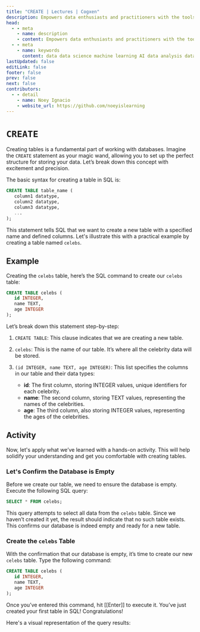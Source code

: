 ```yaml
---
title: "CREATE | Lectures | Cogxen"
description: Empowers data enthusiasts and practitioners with the tools and knowledge to unlock the potential of data.
head:
  - - meta
    - name: description
    - content: Empowers data enthusiasts and practitioners with the tools and knowledge to unlock the potential of data.
  - - meta
    - name: keywords
      content: data data science machine learning AI data analysis data-driven data enthusiasts data practitioners
lastUpdated: false
editLink: false
footer: false
prev: false
next: false
contributors:
  - - detail
    - name: Noey Ignacio
    - website_url: https://github.com/noeyislearning
---
```


# `CREATE`

Creating tables is a fundamental part of working with databases. Imagine the `CREATE` statement as your magic wand, allowing you to set up the perfect structure for storing your data. Let’s break down this concept with excitement and precision.

The basic syntax for creating a table in SQL is:

```sql :line-numbers
CREATE TABLE table_name (
   column1 datatype,
   column2 datatype,
   column3 datatype,
   ...
);
```

This statement tells SQL that we want to create a new table with a specified name and defined columns. Let's illustrate this with a practical example by creating a table named `celebs`.

## Example

Creating the `celebs` table, here’s the SQL command to create our `celebs` table:

```sql :line-numbers
CREATE TABLE celebs (
   id INTEGER,
   name TEXT,
   age INTEGER
);
```

Let’s break down this statement step-by-step:

1. `CREATE TABLE`: This clause indicates that we are creating a new table.
2. `celebs`: This is the name of our table. It’s where all the celebrity data will be stored.
3. `(id INTEGER, name TEXT, age INTEGER)`: This list specifies the columns in our table and their data types:

   - **id**: The first column, storing INTEGER values, unique identifiers for each celebrity.
   - **name**: The second column, storing TEXT values, representing the names of the celebrities.
   - **age**: The third column, also storing INTEGER values, representing the ages of the celebrities.

## Activity

Now, let's apply what we’ve learned with a hands-on activity. This will help solidify your understanding and get you comfortable with creating tables.

### Let's Confirm the Database is Empty

Before we create our table, we need to ensure the database is empty. Execute the following SQL query:

```sql :line-numbers
SELECT * FROM celebs;
```

This query attempts to select all data from the `celebs` table. Since we haven’t created it yet, the result should indicate that no such table exists. This confirms our database is indeed empty and ready for a new table.

### Create the `celebs` Table

With the confirmation that our database is empty, it’s time to create our new `celebs` table. Type the following command:

```sql :line-numbers
CREATE TABLE celebs (
   id INTEGER,
   name TEXT,
   age INTEGER
);
```

Once you’ve entered this command, hit [[Enter]] to execute it. You’ve just created your first table in SQL! Congratulations!

Here's a visual representation of the query results:

<!--@include: ../../_includes/tables/query-results-from-create.md-->
